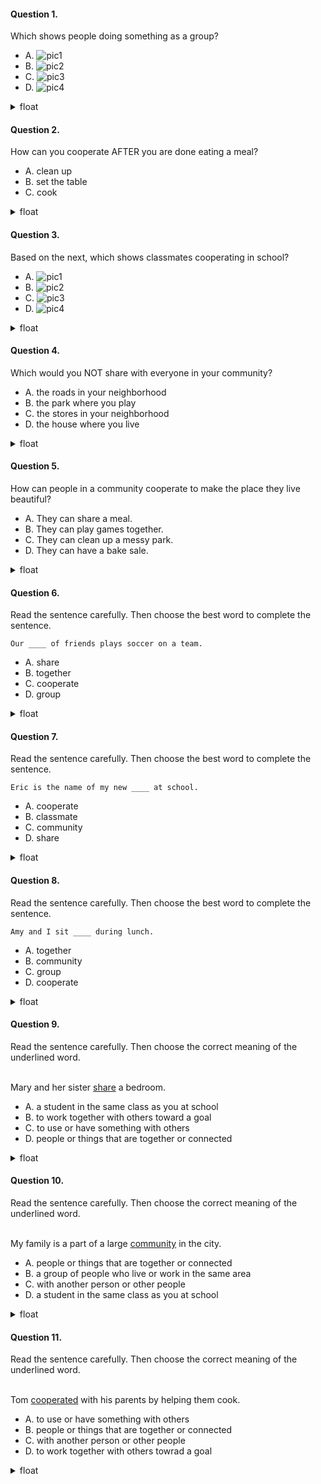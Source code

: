 #### Question 1.
Which shows people doing something as a group?

- A. ![pic1](./img/nf_2nd_02_01_01.png)
- B. ![pic2](./img/nf_2nd_02_01_02.png)
- C. ![pic3](./img/nf_2nd_02_01_03.png)
- D. ![pic4](./img/nf_2nd_02_01_04.png)

<details>
<summary>float</summary>

D
</details>

#### Question 2.
How can you cooperate AFTER you are done eating a meal?

- A. clean up
- B. set the table
- C. cook

<details>
<summary>float</summary>

A
</details>

#### Question 3.
Based on the next, which shows classmates cooperating in school?

- A. ![pic1](./img/nf_2nd_02_03_01.png)
- B. ![pic2](./img/nf_2nd_02_03_02.png)
- C. ![pic3](./img/nf_2nd_02_03_03.png)
- D. ![pic4](./img/nf_2nd_02_03_04.png)

<details>
<summary>float</summary>

B
</details>

#### Question 4.
Which would you NOT share with everyone in your community?

- A. the roads in your neighborhood
- B. the park where you play
- C. the stores in your neighborhood
- D. the house where you live

<details>
<summary>float</summary>

D
</details>

#### Question 5.
How can people in a community cooperate to make the place they live beautiful?

- A. They can share a meal.
- B. They can play games together.
- C. They can clean up a messy park.
- D. They can have a bake sale.

<details>
<summary>float</summary>

C
</details>

#### Question 6.
Read the sentence carefully. Then choose the best word to complete the sentence.

```
Our ____ of friends plays soccer on a team.
```

- A. share
- B. together
- C. cooperate
- D. group

<details>
<summary>float</summary>

D
</details>

#### Question 7.
Read the sentence carefully. Then choose the best word to complete the sentence.

```
Eric is the name of my new ____ at school.
```

- A. cooperate
- B. classmate
- C. community
- D. share

<details>
<summary>float</summary>

B
</details>

#### Question 8.
Read the sentence carefully. Then choose the best word to complete the sentence.

```
Amy and I sit ____ during lunch.
```

- A. together
- B. community
- C. group
- D. cooperate

<details>
<summary>float</summary>

A
</details>

#### Question 9.
Read the sentence carefully. Then choose the correct meaning of the underlined word.<br><br>

Mary and her sister <U>share</U> a bedroom.

- A. a student in the same class as you at school
- B. to work together with others toward a goal
- C. to use or have something with others
- D. people or things that are together or connected

<details>
<summary>float</summary>

C
</details>

#### Question 10.
Read the sentence carefully. Then choose the correct meaning of the underlined word.<br><br>

My family is a part of a large <U>community</U> in the city.

- A. people or things that are together or connected
- B. a group of people who live or work in the same area
- C. with another person or other people
- D. a student in the same class as you at school

<details>
<summary>float</summary>

B
</details>

#### Question 11.
Read the sentence carefully. Then choose the correct meaning of the underlined word.<br><br>

Tom <U>cooperated</U> with his parents by helping them cook.

- A. to use or have something with others
- B. people or things that are together or connected
- C. with another person or other people
- D. to work together with others towrad a goal

<details>
<summary>float</summary>

D
</details>